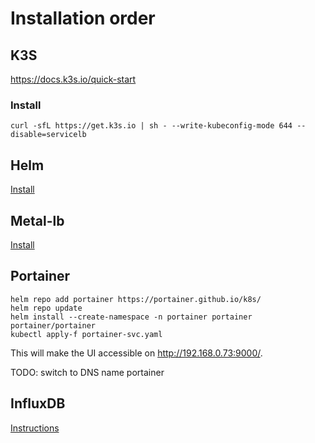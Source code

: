 # Installation order

## K3S
https://docs.k3s.io/quick-start

### Install
```
curl -sfL https://get.k3s.io | sh - --write-kubeconfig-mode 644 --disable=servicelb 
```

## Helm
[Install](helm.md)

## Metal-lb
[Install](metal-lb/metal-lb.sh)

## Portainer
```
helm repo add portainer https://portainer.github.io/k8s/
helm repo update
helm install --create-namespace -n portainer portainer portainer/portainer
kubectl apply-f portainer-svc.yaml
```

This will make the UI accessible on http://192.168.0.73:9000/.

TODO: switch to DNS name portainer

## InfluxDB
[Instructions](influxdb/README.md)






